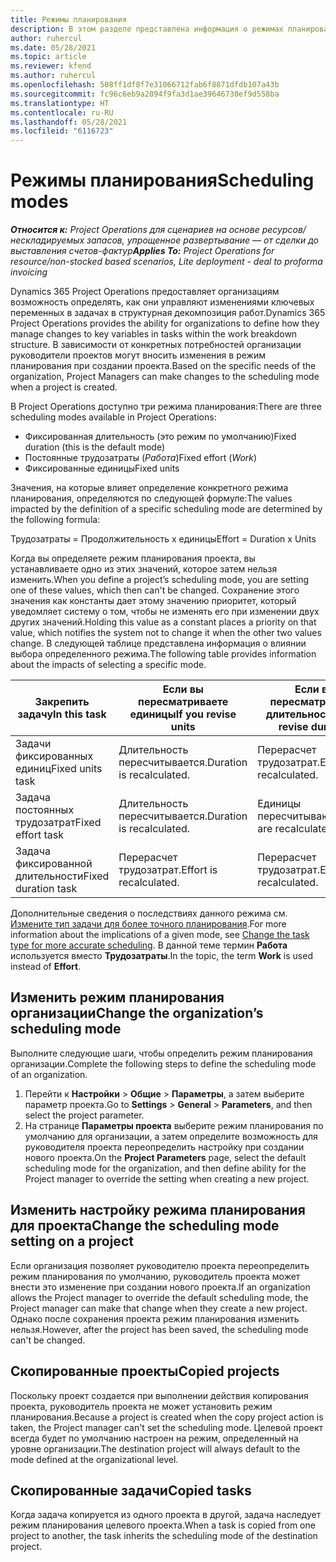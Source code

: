 ```yaml
---
title: Режимы планирования
description: В этом разделе представлена информация о режимах планирования.
author: ruhercul
ms.date: 05/28/2021
ms.topic: article
ms.reviewer: kfend
ms.author: ruhercul
ms.openlocfilehash: 508ff1df8f7e31066712fab6f8871dfdb107a43b
ms.sourcegitcommit: fc96c6eb9a2094f9fa3d1ae39646730ef9d558ba
ms.translationtype: HT
ms.contentlocale: ru-RU
ms.lasthandoff: 05/28/2021
ms.locfileid: "6116723"
---
```

# <a name="scheduling-modes"></a><span data-ttu-id="15b8e-103">Режимы планирования</span><span class="sxs-lookup"><span data-stu-id="15b8e-103">Scheduling modes</span></span>

<span data-ttu-id="15b8e-104">_**Относится к:** Project Operations для сценариев на основе ресурсов/нескладируемых запасов, упрощенное развертывание — от сделки до выставления счетов-фактур_</span><span class="sxs-lookup"><span data-stu-id="15b8e-104">_**Applies To:** Project Operations for resource/non-stocked based scenarios, Lite deployment - deal to proforma invoicing_</span></span>


<span data-ttu-id="15b8e-105">Dynamics 365 Project Operations предоставляет организациям возможность определять, как они управляют изменениями ключевых переменных в задачах в структурная декомпозиция работ.</span><span class="sxs-lookup"><span data-stu-id="15b8e-105">Dynamics 365 Project Operations provides the ability for organizations to define how they manage changes to key variables in tasks within the work breakdown structure.</span></span> <span data-ttu-id="15b8e-106">В зависимости от конкретных потребностей организации руководители проектов могут вносить изменения в режим планирования при создании проекта.</span><span class="sxs-lookup"><span data-stu-id="15b8e-106">Based on the specific needs of the organization, Project Managers can make changes to the scheduling mode when a project is created.</span></span>

<span data-ttu-id="15b8e-107">В Project Operations доступно три режима планирования:</span><span class="sxs-lookup"><span data-stu-id="15b8e-107">There are three scheduling modes available in Project Operations:</span></span>

  - <span data-ttu-id="15b8e-108">Фиксированная длительность (это режим по умолчанию)</span><span class="sxs-lookup"><span data-stu-id="15b8e-108">Fixed duration (this is the default mode)</span></span>
  - <span data-ttu-id="15b8e-109">Постоянные трудозатраты (*Работа*)</span><span class="sxs-lookup"><span data-stu-id="15b8e-109">Fixed effort (*Work*)</span></span>
  - <span data-ttu-id="15b8e-110">Фиксированные единицы</span><span class="sxs-lookup"><span data-stu-id="15b8e-110">Fixed units</span></span>

<span data-ttu-id="15b8e-111">Значения, на которые влияет определение конкретного режима планирования, определяются по следующей формуле:</span><span class="sxs-lookup"><span data-stu-id="15b8e-111">The values impacted by the definition of a specific scheduling mode are determined by the following formula:</span></span>

  <span data-ttu-id="15b8e-112">Трудозатраты = Продолжительность x единицы</span><span class="sxs-lookup"><span data-stu-id="15b8e-112">Effort  = Duration x Units</span></span>

<span data-ttu-id="15b8e-113">Когда вы определяете режим планирования проекта, вы устанавливаете одно из этих значений, которое затем нельзя изменить.</span><span class="sxs-lookup"><span data-stu-id="15b8e-113">When you define a project’s scheduling mode, you are setting one of these values, which then can't be changed.</span></span> <span data-ttu-id="15b8e-114">Сохранение этого значения как константы дает этому значению приоритет, который уведомляет систему о том, чтобы не изменять его при изменении двух других значений.</span><span class="sxs-lookup"><span data-stu-id="15b8e-114">Holding this value as a constant places a priority on that value, which notifies the system not to change it when the other two values change.</span></span> <span data-ttu-id="15b8e-115">В следующей таблице представлена информация о влиянии выбора определенного режима.</span><span class="sxs-lookup"><span data-stu-id="15b8e-115">The following table provides information about the impacts of selecting a specific mode.</span></span>

| <span data-ttu-id="15b8e-116">**Закрепить задачу**</span><span class="sxs-lookup"><span data-stu-id="15b8e-116">**In this task**</span></span>             | <span data-ttu-id="15b8e-117">**Если вы пересматриваете единицы**</span><span class="sxs-lookup"><span data-stu-id="15b8e-117">**If you revise units**</span></span>   | <span data-ttu-id="15b8e-118">**Если вы пересматриваете длительность**</span><span class="sxs-lookup"><span data-stu-id="15b8e-118">**If you revise duration**</span></span> | <span data-ttu-id="15b8e-119">**Если вы пересматриваете трудозатраты**</span><span class="sxs-lookup"><span data-stu-id="15b8e-119">**If you revise effort**</span></span>  |
|----------------------|---------------------------|----------------------------|---------------------------|
| <span data-ttu-id="15b8e-120">Задачи фиксированных единиц</span><span class="sxs-lookup"><span data-stu-id="15b8e-120">Fixed units task</span></span>     | <span data-ttu-id="15b8e-121">Длительность пересчитывается.</span><span class="sxs-lookup"><span data-stu-id="15b8e-121">Duration is recalculated.</span></span> | <span data-ttu-id="15b8e-122">Перерасчет трудозатрат.</span><span class="sxs-lookup"><span data-stu-id="15b8e-122">Effort is recalculated.</span></span>    | <span data-ttu-id="15b8e-123">Длительность пересчитывается.</span><span class="sxs-lookup"><span data-stu-id="15b8e-123">Duration is recalculated.</span></span> |
| <span data-ttu-id="15b8e-124">Задача постоянных трудозатрат</span><span class="sxs-lookup"><span data-stu-id="15b8e-124">Fixed effort task</span></span>    | <span data-ttu-id="15b8e-125">Длительность пересчитывается.</span><span class="sxs-lookup"><span data-stu-id="15b8e-125">Duration is recalculated.</span></span> | <span data-ttu-id="15b8e-126">Единицы пересчитываются.</span><span class="sxs-lookup"><span data-stu-id="15b8e-126">Units are recalculated.</span></span>    | <span data-ttu-id="15b8e-127">Длительность пересчитывается.</span><span class="sxs-lookup"><span data-stu-id="15b8e-127">Duration is recalculated.</span></span> |
| <span data-ttu-id="15b8e-128">Задача фиксированной длительности</span><span class="sxs-lookup"><span data-stu-id="15b8e-128">Fixed duration task</span></span>  | <span data-ttu-id="15b8e-129">Перерасчет трудозатрат.</span><span class="sxs-lookup"><span data-stu-id="15b8e-129">Effort is recalculated.</span></span>   | <span data-ttu-id="15b8e-130">Перерасчет трудозатрат.</span><span class="sxs-lookup"><span data-stu-id="15b8e-130">Effort is recalculated.</span></span>    | <span data-ttu-id="15b8e-131">Единицы пересчитываются.</span><span class="sxs-lookup"><span data-stu-id="15b8e-131">Units are recalculated.</span></span>   |

<span data-ttu-id="15b8e-132">Дополнительные сведения о последствиях данного режима см. [Измените тип задачи для более точного планирования](https://support.microsoft.com/en-us/office/change-the-task-type-for-more-accurate-scheduling-b0b969ad-45bc-4e9e-8967-435587548a72).</span><span class="sxs-lookup"><span data-stu-id="15b8e-132">For more information about the implications of a given mode, see [Change the task type for more accurate scheduling](https://support.microsoft.com/en-us/office/change-the-task-type-for-more-accurate-scheduling-b0b969ad-45bc-4e9e-8967-435587548a72).</span></span> <span data-ttu-id="15b8e-133">В данной теме термин **Работа** используется вместо **Трудозатраты**.</span><span class="sxs-lookup"><span data-stu-id="15b8e-133">In the topic, the term **Work** is used instead of **Effort**.</span></span>

## <a name="change-the-organizations-scheduling-mode"></a><span data-ttu-id="15b8e-134">Изменить режим планирования организации</span><span class="sxs-lookup"><span data-stu-id="15b8e-134">Change the organization’s scheduling mode</span></span>

<span data-ttu-id="15b8e-135">Выполните следующие шаги, чтобы определить режим планирования организации.</span><span class="sxs-lookup"><span data-stu-id="15b8e-135">Complete the following steps to define the scheduling mode of an organization.</span></span>

1. <span data-ttu-id="15b8e-136">Перейти к **Настройки** \> **Общие** \> **Параметры**, а затем выберите параметр проекта.</span><span class="sxs-lookup"><span data-stu-id="15b8e-136">Go to **Settings** \> **General** \> **Parameters**, and then select the project parameter.</span></span> 
2. <span data-ttu-id="15b8e-137">На странице **Параметры проекта** выберите режим планирования по умолчанию для организации, а затем определите возможность для руководителя проекта переопределить настройку при создании нового проекта.</span><span class="sxs-lookup"><span data-stu-id="15b8e-137">On the **Project Parameters** page, select the default scheduling mode for the organization, and then define ability for the Project manager to override the setting when creating a new project.</span></span>

## <a name="change-the-scheduling-mode-setting-on-a-project"></a><span data-ttu-id="15b8e-138">Изменить настройку режима планирования для проекта</span><span class="sxs-lookup"><span data-stu-id="15b8e-138">Change the scheduling mode setting on a project</span></span>

<span data-ttu-id="15b8e-139">Если организация позволяет руководителю проекта переопределить режим планирования по умолчанию, руководитель проекта может внести это изменение при создании нового проекта.</span><span class="sxs-lookup"><span data-stu-id="15b8e-139">If an organization allows the Project manager to override the default scheduling mode, the Project manager can make that change when they create a new project.</span></span> <span data-ttu-id="15b8e-140">Однако после сохранения проекта режим планирования изменить нельзя.</span><span class="sxs-lookup"><span data-stu-id="15b8e-140">However, after the project has been saved, the scheduling mode can't be changed.</span></span>

## <a name="copied-projects"></a><span data-ttu-id="15b8e-141">Скопированные проекты</span><span class="sxs-lookup"><span data-stu-id="15b8e-141">Copied projects</span></span>

<span data-ttu-id="15b8e-142">Поскольку проект создается при выполнении действия копирования проекта, руководитель проекта не может установить режим планирования.</span><span class="sxs-lookup"><span data-stu-id="15b8e-142">Because a project is created when the copy project action is taken, the Project manager can't set the scheduling mode.</span></span> <span data-ttu-id="15b8e-143">Целевой проект всегда будет по умолчанию настроен на режим, определенный на уровне организации.</span><span class="sxs-lookup"><span data-stu-id="15b8e-143">The destination project will always default to the mode defined at the organizational level.</span></span>

## <a name="copied-tasks"></a><span data-ttu-id="15b8e-144">Скопированные задачи</span><span class="sxs-lookup"><span data-stu-id="15b8e-144">Copied tasks</span></span>

<span data-ttu-id="15b8e-145">Когда задача копируется из одного проекта в другой, задача наследует режим планирования целевого проекта.</span><span class="sxs-lookup"><span data-stu-id="15b8e-145">When a task is copied from one project to another, the task inherits the scheduling mode of the destination project.</span></span>
